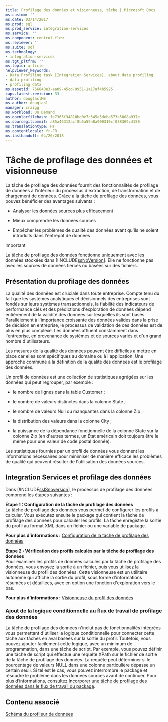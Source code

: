 ```yaml
---
title: Profilage des données et visionneuse, tâche | Microsoft Docs
ms.custom: ''
ms.date: 03/14/2017
ms.prod: sql
ms.prod_service: integration-services
ms.service: ''
ms.component: control-flow
ms.reviewer: ''
ms.suite: sql
ms.technology:
- integration-services
ms.tgt_pltfrm: ''
ms.topic: article
helpviewer_keywords:
- Data Profiling task [Integration Services], about data profiling
- data profiling
- profiling data
ms.assetid: 756840e3-aa09-45cd-9951-1a17af4b5925
caps.latest.revision: 33
author: douglaslMS
ms.author: douglasl
manager: craigg
ms.workload: On Demand
ms.openlocfilehash: fe7363f34810bd0e7c545a5deba573e5008a937e
ms.sourcegitcommit: a85a46312acf8b5a59a8a900310cf088369c4150
ms.translationtype: HT
ms.contentlocale: fr-FR
ms.lasthandoff: 04/26/2018
---
```

# <a name="data-profiling-task-and-viewer"></a>Tâche de profilage des données et visionneuse
  La tâche de profilage des données fournit des fonctionnalités de profilage de données à l'intérieur du processus d'extraction, de transformation et de chargement de données. Grâce à la tâche de profilage des données, vous pouvez bénéficier des avantages suivants :  
  
-   Analyser les données sources plus efficacement  
  
-   Mieux comprendre les données sources  
  
-   Empêcher les problèmes de qualité des données avant qu'ils ne soient introduits dans l'entrepôt de données  
  
> [!IMPORTANT]  
>  La tâche de profilage des données fonctionne uniquement avec les données stockées dans [!INCLUDE[ssNoVersion](../../includes/ssnoversion-md.md)]. Elle ne fonctionne pas avec les sources de données tierces ou basées sur des fichiers.  
  
## <a name="data-profiling-overview"></a>Présentation du profilage des données  
 La qualité des données est cruciale dans toute entreprise. Compte tenu du fait que les systèmes analytiques et décisionnels des entreprises sont fondés sur leurs systèmes transactionnels, la fiabilité des indicateurs de performance clés et des prédictions d'exploration de données dépend entièrement de la validité des données sur lesquelles ils sont basés. Parallèlement à l'importance croissante des données valides dans la prise de décision en entreprise, le processus de validation de ces données est de plus en plus complexe. Les données affluent constamment dans l'entreprise, en provenance de systèmes et de sources variés et d'un grand nombre d'utilisateurs.  
  
 Les mesures de la qualité des données peuvent être difficiles à mettre en place car elles sont spécifiques au domaine ou à l'application. Une approche commune à la définition de la qualité des données est le profilage des données.  
  
 Un profil de données est une collection de statistiques agrégées sur les données qui peut regrouper, par exemple :  
  
-   le nombre de lignes dans la table Customer ;  
  
-   le nombre de valeurs distinctes dans la colonne State ;  
  
-   le nombre de valeurs Null ou manquantes dans la colonne Zip ;  
  
-   la distribution des valeurs dans la colonne City ;  
  
-   la puissance de la dépendance fonctionnelle de la colonne State sur la colonne Zip (en d'autres termes, un État américain doit toujours être le même pour une valeur de code postal donnée).  
  
 Les statistiques fournies par un profil de données vous donnent les informations nécessaires pour minimiser de manière efficace les problèmes de qualité qui peuvent résulter de l'utilisation des données sources.  
  
## <a name="integration-services-and-data-profiling"></a>Integration Services et profilage des données  
 Dans [!INCLUDE[ssISnoversion](../../includes/ssisnoversion-md.md)], le processus de profilage des données comprend les étapes suivantes :  
  
 **Étape 1 : Configuration de la tâche de profilage des données**  
 La tâche de profilage des données vous permet de configurer les profils à calculer. Vous exécutez ensuite le package qui contient la tâche de profilage des données pour calculer les profils. La tâche enregistre la sortie du profil au format XML dans un fichier ou une variable de package.  
  
 **Pour plus d’informations :** [Configuration de la tâche de profilage des données](../../integration-services/control-flow/setup-of-the-data-profiling-task.md)  
  
 **Étape 2 : Vérification des profils calculés par la tâche de profilage des données**  
 Pour examiner les profils de données calculés par la tâche de profilage des données, vous envoyez la sortie à un fichier, puis vous utilisez la visionneuse du profil des données. Cette visionneuse est un utilitaire autonome qui affiche la sortie du profil, sous forme d'informations résumées et détaillées, avec en option une fonction d'exploration vers le bas.  
  
 **Pour plus d’informations :** [Visionneuse du profil des données](../../integration-services/control-flow/data-profile-viewer.md)  
  
### <a name="addition-of-conditional-logic-to-the-data-profiling-workflow"></a>Ajout de la logique conditionnelle au flux de travail de profilage des données  
 La tâche de profilage des données n'inclut pas de fonctionnalités intégrées vous permettant d'utiliser la logique conditionnelle pour connecter cette tâche aux tâches en aval basées sur la sortie du profil. Toutefois, vous pouvez ajouter facilement cette logique, avec un minimum de programmation, dans une tâche de script. Par exemple, vous pouvez définir une tâche de script qui effectue une requête XPath sur le fichier de sortie de la tâche de profilage des données. La requête peut déterminer si le pourcentage de valeurs NULL dans une colonne particulière dépasse un certain seuil. Si tel est le cas, vous pouvez interrompre le package et résoudre le problème dans les données sources avant de continuer. Pour plus d’informations, consultez [Incorporer une tâche de profilage des données dans le flux de travail du package](../../integration-services/control-flow/incorporate-a-data-profiling-task-in-package-workflow.md).  
  
## <a name="related-content"></a>Contenu associé  
 [Schéma du profileur de données](http://go.microsoft.com/fwlink/?LinkId=251524)  
  
  
